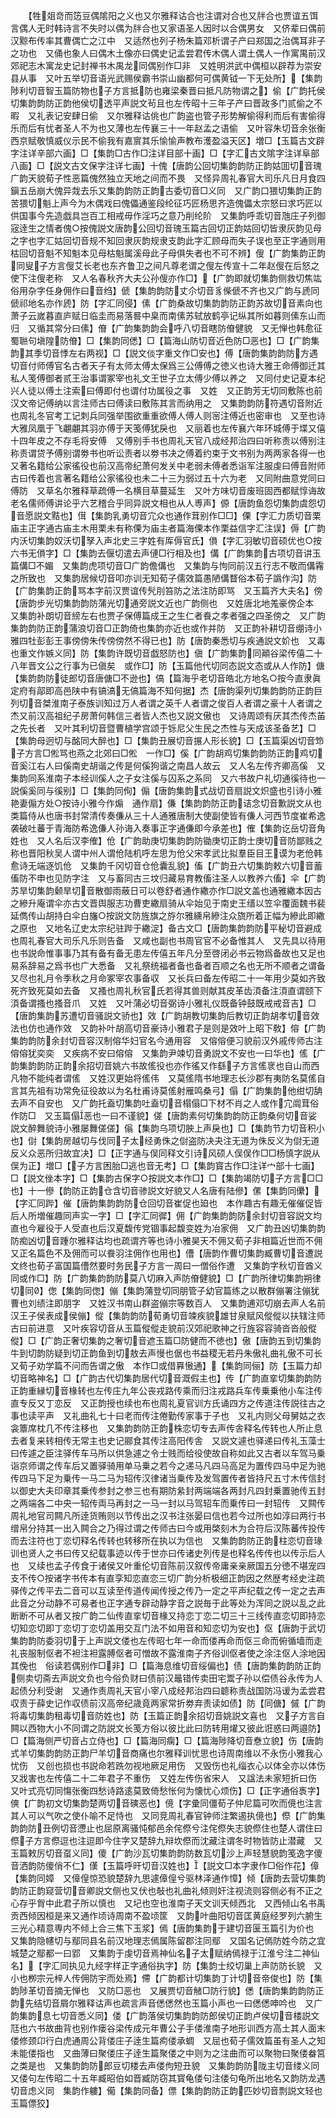<!-- { "loadSidebar": true } -->
　　【牲爼竒而笾豆偶隂阳之义也又尔雅释诂合也注谓对合也又牉合也贾谊五饵言偶人无时韩诗言不失时以偶为牉合也又家语圣人因时以合偶男女　又侪辈曰偶前汉黥布传率其曹偶亡之江中　又适然也列子杨朱篇邓析谓子产曰郑国之治偶耳非子之功也　又俑也象人曰偶木土像亦曰偶史记孟尝君传木偶人谓土偶人一作寓禺前汉郊祀志木寓龙史记封禅书木禺龙同偶别作□非　又姓明洪武中偶桓以辟荐为崇安县从事　又叶五举切音语光武赐侯霸书崇山幽都何可偶黄钺一下无处所】【集韵陟利切音智玉篇防物也子方言抵防也雍梁秦晋曰抵凡防物谓之】偷【广韵托侯切集韵韵防正韵他侯切透平声説文茍且也左传昭十三年子产曰晋政多门贰偷之不暇　又礼表记安肆日偷　又尔雅释诂佻也广韵盗也管子形势解偷得利而后有害偷得乐而后有忧者圣人不为也又薄也左传襄三十一年赵孟之语偷　又叶容朱切音余张衡西京赋敬慎威仪示民不偷我有嘉賔其乐愉愉声教布濩盈溢天区】増□【玉篇古文辟字注详辛部六画】□【集韵□古作□注详目部十画】□【字汇古文隂字注详阜部八画】□【説文古文保字注详七画】十傀【唐韵公回切集韵韵防正韵姑囬切音瑰广韵天貌荀子性恶篇傀然独立天地之间而不畏　又怪异周礼春官大司乐凡日月食四鎭五岳崩大傀异烖去乐又集韵韵防正韵古委切音□义同　又广韵口猥切集韵正韵苦猥切魁上声今为木偶戏曰傀儡通鉴段纶征巧匠杨思齐造傀儡太宗怒曰求巧匠以供国事今先造戯具岂百工相戒毋作淫巧之意乃削纶阶　又集韵呼乖切音虺庄子列御宼逹生之情者傀○按傀説文唐韵公回切音瑰玉篇古回切正韵姑回切皆隶灰韵见母之字也字汇姑回切音规不知回隶灰韵规隶支韵此字汇顾母而失子误也至正字通则用枯回切音魁不知魁本见母枯魁属溪母此子母俱失者也不可不辨】傁【广韵集韵正韵同叟子方言傁艾长老也东齐鲁卫之间凡尊老谓之傁左传宣十二年赵傁在后怒之使下注傁老称　又人名春秋齐大夫公孙傁亦作□】【广韵即就切集韵侧救切焦竑俗用杂字任身佣作曰音绉】傂【集韵韵防丈尒切音豸偨傂不齐也又广韵与虒同傂祁地名亦作虒】防【字汇同侵】傃【广韵桑故切集韵韵防正韵苏故切音素向也萧子云嵗暮直庐赋日临圭而易落晷中臬而南傃苏轼放鹤亭记纵其所如暮则傃东山而归　又循其常分曰傃】傄【广韵集韵韵会呼八切音瞎防傄健貌　又无惮也韩愈征蜀聮句塡隍防傄】□【集韵同僁】□【篇海山防切音近色防□恶也】□【广韵集韵其季切音悸左右两视】□【説文倓字重文作□安也】傅【唐韵集韵韵防方遇切音付师傅官名古者天子有太师太傅太保爲三公傅傅之徳义也诗大雅王命傅御迁其私人笺傅御者贰王治事谓冢宰也礼文王世子立太傅少傅以养之　又同付史记夏本纪兴人徒以傅土注索曰傅即付也谓付功属役之事　又姓　又正韵芳无切同敷陈也前汉文帝记傅纳以言注师古曰傅读曰敷陈其言而纳用之　又集韵韵防符遇切音附近也周礼冬官考工记刺兵同强举围欲重重欲傅人傅人则宻注傅近也密审也　又至也诗大雅凤凰于飞翽翽其羽亦傅于天笺傅犹戾也　又丽着也左传襄六年环城傅于堞又僖十四年皮之不存毛将安傅　又傅别手书也周礼天官八成经邦治四曰听称责以傅别注称责谓贷予傅别谓劵书也听讼责者以劵书决之傅着约束于文书别为两两家各得一也　又著名籍给公家徭役也前汉高帝纪萧何发关中老弱未傅者悉诣军注服虔曰傅音附师古曰传着也言著名籍给公家徭役也未二十三为弱过五十六为老　又同附曲意党同曰傅防　又草名尔雅释草疏傅一名横目草蔓延生　又叶方味切音废班固西都赋惇诲故老名儒师傅讲论乎六艺稽合乎同异説文相也从人尃声】傆【唐韵鱼怨切集韵虞怨切音愿説文黠也】傇【集韵乳勇切音宂众也通作茸别作□□】傈【字汇力质切音栗庙主正字通古庙主木用栗未有称傈为庙主者篇海傈本作栗益信字汇注误】傉【广韵内沃切集韵奴沃切孥入声北史三字姓有厍傉官氏】傊【字汇羽敏切音硕优也○按六书无傊字】□【集韵去偃切遣去声僆□行相及也】傋【广韵集韵古项切音讲玉篇傋□不媚　又集韵虎项切音□广韵儋傋也　又集韵与怐同前汉五行志不敬而傋霿之所致也　又集韵居候切音叩亦训无知荀子儒效篇愚陋傋瞀俗本荀子譌作沟】防【广韵集韵正韵骂本字前汉贾谊传髠刖笞防之法注防即骂　又玉篇齐大夫名】傍【唐韵步光切集韵韵防蒲光切通旁説文近也广韵侧也　又姓唐北地羗豪傍企本　又集韵补朗切音縍左右也贾子保傅篇成王之生仁者飬之孝者强之四圣傍之　又广韵集韵韵防正韵蒲浪切音□正韵倚也集韵亦近也或作并防　又正韵补耕切音绷诗小雅四牡彭彭王事傍傍朱传傍傍然不得已也】防【唐韵秦悉切与疾通説文妎也　又毒也重文作嫉义同】防【集韵许既切音戯怒防也】傎【广韵集韵同顚谷梁传僖二十八年晋文公之行事为已傎矣　或作□】防【玉篇他代切同态説文态或从人作防】傏【集韵韵防徒郎切音唐傏□不逊也】傐【篇海乎老切音皓北方地名○按今直隶眞定府有鄗即高邑陕中有镐滈无傐篇海不知何据】杰【唐韵渠列切集韵韵防正韵巨列切音桀淮南子泰族训知过万人者谓之英千人者谓之俊百人者谓之豪十人者谓之杰又前汉高祖纪子房萧何韩信三者皆人杰也又説文傲也　又诗周颂有厌其杰传杰苖之先长者　又叶其利切音暨曹植学宫颂于铄尼父生民之杰性与天成该圣备艺】□【集韵母迥切与酩同大醉也】□【集韵丑展切音搌人形长貌】□【玉篇渠凶切音笻子方言□倯骂也燕之北郊曰□倯　一作□】傒【广韵胡鸡切集韵韵防正韵鸡切音奚江右人曰傒南史胡谐之传是何傒狗谐之南昌人故云　又人名左传齐卿高傒　又集韵同系淮南子本经训傒人之子女注傒与囚系之系同　又六书故户礼切通徯待也一説傒奚同与徯别】□【集韵同侚】傓【唐韵集韵式战切音扇説文炽盛也引诗小雅艳妻傓方处○按诗小雅今作煽　通作扇】傔【集韵韵防正韵诘念切音歉説文从也类篇侍从也唐书封常清传奏傔从三十人通雅唐制大使副使皆有傔人河西节度崔希逸袭破吐蕃于青海防希逸傔人孙诲入奏事正字通傔即今承差也】傕【集韵讫岳切音角姓也　又人名后汉李傕】伧【广韵助庚切集韵韵防锄庚切正韵士庚切音防鄙贱之称也晋阳秋吴人谓中州人谓伧陆机呼左思为伧父宋孝武比拟羣臣目王谟为老伧韩愈诗无端逐饥伧　又集韵千冈切音仓伧囊乱貌】傗【广韵丑六切集韵敕六切音蓄傗防不申也见防字注　又与畜同古三坟归藏易育教傗注圣人以教养六傗】伞【广韵苏旱切集韵颡旱切音散御雨蔽日可以卷舒者通作繖亦作□説文盖也通雅繖本因古之縿升庵谓伞亦古文晋舆服志功曹吏繖扇骑从伞始见于南史王缙以笠伞覆面魏书裴延儁传山胡持白伞白旛○按説文防旌旗之斿尔雅纁帛縿注众旒所着正幅为縿此即繖之原也　又地名辽史太宗纪驻跸于繖淀】备古文□【唐韵集韵韵防平秘切音避成也周礼春官大司乐凡乐则告备　又咸也副也书周官官不必备惟其人　又先具以待用也书説命惟事事乃其有备有备无患左传僖五年凡分至啓闭必书云物爲备故也又足也易系辞易之爲书也广大悉备　又礼祭统福者备也备者百顺之名也无所不顺者之谓备　又尽也礼月令季秋之月命冢宰农事备収　又长兵曰备左传昭二十一年用少莫如齐致死齐致死莫如去备　又搔也周礼秋官氏若得其兽则献其皮革齿湏备注湏直谓颐下湏备谓搔也搔音爪　又姓　又叶蒲必切音弼诗小雅礼仪既备钟鼓既戒戒音吉】□【唐韵集韵苏遭切音骚説文骄也】效【广韵胡教切集韵后教切正韵胡孝切音效法也仿也通作效　又韵补叶胡高切音豪诗小雅君子是则是效叶上昭下敎】傛【广韵集韵韵防余封切音容汉制傛华妇官名今通用容　又傛傛便习貌前汉外戚传师古注傛傛犹奕奕　又疾病不安曰傛傛　又集韵尹竦切音勇説文不安也一曰华也】傜【广韵集韵韵防正韵余招切音姚六书故傜役也亦作徭又作繇子方言傜衺也自山而西凡物不能纯者谓傜　又姓汉更始将傜伟　又莫傜隋书地理志长沙郡有夷防名莫傜自言其先祖有功常免征役故以为名杜甫诗莫傜射雁鸣桑弓】傝【广韵集韵他绀切舑去声不自安也　又广韵托盍切集韵吐盍切音榻傝□下材不肖之人或作宂阘茸俗作防□　又玉篇傝恶也一曰不谨貌】傞【唐韵素何切集韵韵防正韵桑何切音娑説文醉舞貌诗小雅屡舞傞傞】傟【集韵乌项切胦上声戾也】□【集韵节力切音积小也】傠【集韵房越切与伐同子太经勇侏之傠盗防决夬注无道为侏反义为傠无道反义众恶所归故宜决】□【正字通与俣同释文引诗风硕人俣俣作□□杨慎字説从俣为正】増□【子方言困胎□逃也音无考】□【集韵寳古作□注详宀部十七画】□【説文侳本字】□【集韵古保字○按説文本作□】□【集韵竭防切子方言□□也】十一傪【韵防正韵仓含切音骖説文好貌又人名唐有陆傪】傫【集韵同儽】【字汇同跸】催【唐韵集韵韵防仓回切音崔促也廹也　本作趣古有趣无催催促皆后人所増催趣同声实一字】□【字汇同徲】佣【广韵集韵韵防余封切音容説文均直也今雇役于人受直也后汉夏馥传党锢事起馥变姓为冶家佣　又广韵丑凶切集韵韵防痴凶切音踵尔雅释诂均也疏谓齐等也诗小雅昊天不佣又荀子非相篇近世而不佣又正名篇色不及佣而可以飬羽注佣作也用也】傮【唐韵作曹切集韵臧曹切音遭説文终也荀子富国篇傮然要时务民子方言一周曰一僧俗作遭　又集韵字秋切音酋义同或作□】防【广韵集韵韵防莫八切麻入声防傄健貌】□【广韵所律切集韵朔律切同】偬【集韵同偬】傰【集韵蒲登切同朋管子幼官篇练之以散群傰署注傰犹曹也刘绩注即朋字　又姓汉书南山群盗傰宗等数百人　又集韵逋邓切崩去声人名前汉王子侯表成侯傰】傱【集韵韵防荀勇切音竦疾貌雄甘泉赋风傱傱以扶辖注师古曰前进意　又叶疾容切音从玉篇傱傱走貌前汉郊祀歌神之行旌容容骑沓沓般傱傱】□【广韵正奢切集韵之奢切音遮玉篇□防健而不徳也】傲【唐韵五到切集韵牛到切韵防疑到切正韵鱼到切敖去声慢也倨也书益稷无若丹朱傲礼曲礼傲不可长又荀子劝学篇不问而告谓之傲　本作□或借奡慠通】【集韵同俪】防【玉篇力却切音略神名】□【广韵古代切集韵居代切音溉假主也】传【广韵直挛切集韵韵防正韵重縁切音椽转也左传庄九年公丧戎路传乘而归注戎路兵车传乗乗他小车注传直专反又丁恋反　又正韵授也续也布也周礼夏官训方氏诵四方之传道注传説往古之事也读平声　又礼曲礼七十曰老而传注倦勤传家事于子也　又礼内则父母舅姑之衣衾簟席枕几不传注移也　又集韵韵防正韵株恋切专去声传舎释名传转也人所止息去者复来转相传无常主也史记郦食其传注高阳传舎　又説文遽也驿递曰传礼玉藻士曰传遽之臣注驿传车马所以供急遽之令士贱而给役使故自称如此又古者以车驾马乗诣京师谓之传车后又置驿骑用单马乗之若今之递马凡四马高足为置传四马中足为驰传四马下足为乗传一马二马为轺传汉律诸当乗传及发驾置传者皆持尺五寸木传信封以御史大夫印章其乗传参封之参三也有期防絫封两端端各两封凡四封乗置驰传五封之两端各二中央一轺传両马再封之一马一封以马驾轺车而乗传曰一封轺传　又闗传周礼地官司闗凡所逹货贿则以节传出之汉书注张晏曰信也若今过所也如淳曰两行书缯帛分持其一出入闗合之乃得过谓之传师古曰今或用棨刻木为合符后汉陈蕃传投传而去注符也丁恋切释名传转也转移所在执以为信也　又集韵韵防正韵柱恋切音瑑训也贤人之书曰传又纪载事迹以传于世亦曰传诸史列传是也释名传传也以传示后人也　又续也孟子传食于诸侯又叶重伦切音陈前汉叙传帝庸亲亲厥国五分徳不堪宠四支不传○按诸字书传本有直孪知恋直恋三切广韵分析极细正韵因之然歴考经史注疏驿传之传平去二音可以互读至传道传闻传授之传乃一定之平声纪载之传一定之去声此音之分动静不可易者也正字通专辟动静字音之説毎于此等处为浑同之説以乱之此断断不可从者又按广韵二仙传直挛切音椽又持恋丁恋二切三十三线传直恋切即持恋切知恋切即丁恋切丁恋切盖用交互门法不如用音和知恋切为安也】伛【唐韵于武切集韵韵防委羽切于上声説文偻也左传昭七年一命而偻再命而伛三命而俯循墙而走礼丧服制伛者不袒注袒露膊伛者可憎故不露淮南子齐俗训伛者使之涂注伛人涂地因其俛也　俗读若偶别作□非】□【篇海息维切音绥偏也】债【唐韵集韵韵防正韵侧卖切斋去声説文负也今俗负财曰债前汉鼂错传卖田宅鬻子孙以偿债谷永传为人起债分利受谢　又通作责周礼天官小宰八成经邦治四曰聼称责战国防冯谖为孟尝君収责于薛史记作収债前汉高帝纪歳竟两家常折劵弃责读如债】防【同傏】傶【广韵将毒切集韵租毒切音防姓也】防【玉篇正韵余招切音姚説文喜也　又子方言自闗以西物大小不同谓之防説文长笺方俗以彼比此曰防转用燿又彼此诳惑曰两邉防】□【篇海侧严切音占立侍也】□【篇海同瘸】□【篇海陟降切音憃立貌】伤【唐韵式羊切集韵韵防正韵尸羊切音商痛也尔雅释训忧思也诗周南维以不永伤小雅我心忧伤　又创也损也书説命若跣勿视地厥足用伤　又毁伤也礼缁衣心以体全亦以体伤　又戕害也左传僖二十二年君子不重伤　又姓左传伤省宋人　又諡法未家短折曰伤　又叶式亮切同慯张衡四愁诗路逺莫致倚愁怅何为懐忧心烦伤】□【正字通俗褭字】傸【广韵初文切集韵楚两切音磢恶也】傹【字彚同僵荀子仲尼篇可吹而傹也注言其人可以气吹之使仆喻不足恃也　又同竞周礼春官钟师注繁遏执傹也】傺【广韵集韵韵防丑例切音懘止也屈原离骚忳郁邑余侘傺兮注侘傺失志貌傺住也楚人谓住曰傺子方言傺逗也注逗即今住字又楚辞九辩坎傺而沈藏注谓冬时物皆防止潜藏　又玉篇敕厉切音虿义同】傻【广韵沙瓦切集韵韵防数瓦切沙上声轻慧貌韵笺逸字傻音洒韵防傻俏不仁】傼【玉篇呼旰切音汉姓也】【説文□本字隶作□俗作花】傽【集韵同嫜　又傽偟惊恐貌楚辞九思遽傽偟兮驱林泽通作慞】倾【唐韵去营切集韵韵防正韵窥营切音卿説文侧也又伏也敧也礼曲礼倾则奸注视流则容侧必有不正之心存乎胷中此君子所以慎也　又圮也空也淮南子天文训天倾西北　又西倾山名书禹贡西倾因桓是来又通作顷诗周南不盈顷筐　又韵叶曲阳切音匡黄庭经罗列六腑生三光心精意専内不倾上合三焦下玉浆】傿【唐韵集韵于建切音匽玉篇引为价也　又集韵隐幰切与鄢同县名前汉地理志傿属陈留郡注同鄢　又国名记傿防姓今防之宜城楚之鄢都一曰郢　又集韵于虔切音焉神仙名子太赋纳傿禄于江淮兮注二神仙名】【字汇同执见九经字样正字通俗执字】防【集韵士绞切巢上声防防长貌　又小也栁宗元梓人传佣防宇而处焉】僀【广韵都计切集韵丁计切音帝俊也】防【集韵陟革切音摘无惮也　又防□恶也　又展贾切音觰□防行貌】僁【唐韵集韵韵防正韵先结切音屑尔雅释诂声也疏言声音僁僁然也玉篇小声也一曰僁僁呻吟也　又广韵集韵息七切音悉义同】偻【广韵落侯切集韵韵防郎侯切正韵卢侯切音楼説文尫也六书故曲背也别作瘘谷梁传成元年曹公子手偻淮南子地形训西方高土其人面末偻修颈卬行白虎通周公背偻庄子逹生篇痀偻承蜩　又屈也荀子儒效篇虽有圣人之知未能偻指也　又曲薄曰聚偻庄子逹生篇聚偻之中则为之注曲而可以聚物曰聚偻畚筥之类是也　又集韵韵防郎豆切楼去声偻佝短丑貌　又集韵韵防陇主切音缕义同　又偻句左传昭二十五年臧昭伯如晋臧防窃其寳龟偻句注偻句龟所出地名又韵防龙遇切音虑义同　集韵作軁】僃【集韵同备】僄【集韵韵防正韵匹妙切音剽説文轻也玉篇僄狡】
